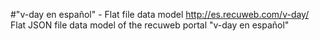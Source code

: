 #"v-day en español" - Flat file data model
http://es.recuweb.com/v-day/
Flat JSON file data model of the recuweb portal "v-day en español"
